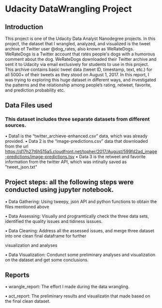 # Udacity DataWrangling Project

## Introduction

This project is one of the Udacity Data Analyst Nanodegree projects. In this project, the dataset that I wrangled, analyzed, and visualized is the tweet archive of Twitter user @dog_rates, also known as WeRateDogs. WeRateDogs is a Twitter account that rates people's dogs with a humorous comment about the dog. WeRateDogs downloaded their Twitter archive and sent it to Udacity via email exclusively for students to use in this project. This archive contains basic tweet data (tweet ID, timestamp, text, etc.) for all 5000+ of their tweets as they stood on August 1, 2017. In this report, I was trying to exploring this huge
dataset in different ways, and investigated the patterns and the relationship among people’s rating,
retweet, favorite, and prediction probability etc.

## Data Files used

### This dataset includes three separate datasets from different sources.
• Data1 is the “twitter_archieve-enhanced.csv” data, which was already provided.
• Data 2 is the “image-predictions.csv” data that downloaded from the url
  https://d17h27t6h515a5.cloudfront.net/topher/2017/August/599fd2ad_image-predictions/image-predictions.tsv 
• Data 3 is the retweet and favorite information from the twitter API, which was intinally saved as "tweet_json.txt"

## Project steps: all the following steps were conducted using jupyter notebook.

• Data Gathering: Using tweepy, json API and python functions to obtain the files mentioned above

• Data Assessing: Visually and programtically check the three data sets, identified the quality issues and tidiness isssues.

• Data Cleaning: Address all the assessed issues, and merge three dataset into one clean final dataframe for further 

  visualization and analyses
  
• Data Visualization: Condunct some preliminary analyses and visualization on the dataset and get some conclusions.

## Reports

• wrangle_report: The effort I made during the data wrangling.

• act_report: The preliminary results and visualizatin that made based on the final clean dataset.

